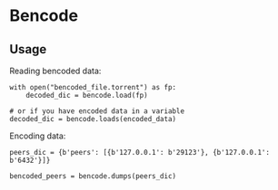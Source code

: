 # Bencode

## Usage

Reading bencoded data:
```python3
with open("bencoded_file.torrent") as fp:
    decoded_dic = bencode.load(fp)

# or if you have encoded data in a variable
decoded_dic = bencode.loads(encoded_data)

```

Encoding data:
```python3
peers_dic = {b'peers': [{b'127.0.0.1': b'29123'}, {b'127.0.0.1': b'6432'}]}

bencoded_peers = bencode.dumps(peers_dic)

```